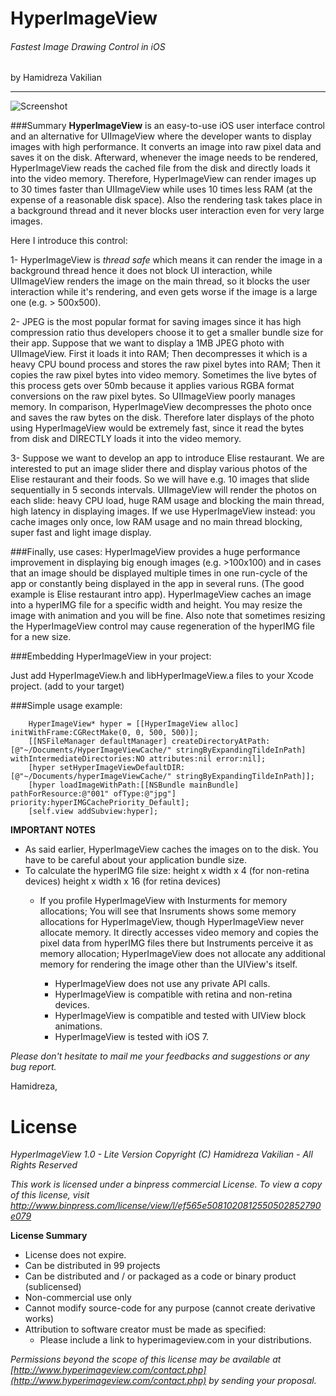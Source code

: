 HyperImageView
===========
###### Fastest Image Drawing Control in iOS
by Hamidreza Vakilian

------

![Screenshot](http://www.infracyber.com/private/github/HyperImageView/screenshot.jpg)

###Summary
**HyperImageView** is an easy-to-use iOS user interface control and an alternative for UIImageView where the developer wants to display images with high performance. It converts an image into raw pixel data and saves it on the disk. Afterward, whenever the image needs to be rendered, HyperImageView reads the cached file from the disk and directly loads it into the video memory. Therefore, HyperImageView can render images up to 30 times faster than UIImageView while uses 10 times less RAM (at the expense of a reasonable disk space). Also the rendering task takes place in a background thread and it never blocks user interaction even for very large images.

Here I introduce this control:

1- HyperImageView is *thread safe* which means it can render the image in a background thread hence it does not block UI interaction, while UIImageView renders the image on the main thread, so it blocks the user interaction while it's rendering, and even gets worse if the image is a large one (e.g. > 500x500).

2- JPEG is the most popular format for saving images since it has high compression ratio thus developers choose it to get a smaller bundle size for their app. Suppose that we want to display a 1MB JPEG photo with UIImageView. First it loads it into RAM; Then decompresses it which is a heavy CPU bound process and stores the raw pixel bytes into RAM; Then it copies the raw pixel bytes into video memory. Sometimes the live bytes of this process gets over 50mb because it applies various RGBA format conversions on the raw pixel bytes. So UIImageView poorly manages memory. In comparison, HyperImageView decompresses the photo once and saves the raw bytes on the disk. Therefore later displays of the photo using HyperImageView would be extremely fast, since it read the bytes from disk and DIRECTLY loads it into the video memory.

3- Suppose we want to develop an app to introduce Elise restaurant. We are interested to put an image slider there and display various photos of the Elise restaurant and their foods. So we will have  e.g. 10 images that slide sequentially in 5 seconds intervals. UIImageView will render the photos on each slide: heavy CPU load, huge RAM usage and blocking the main thread, high latency in displaying images. If we use HyperImageView instead: you cache images only once, low RAM usage and no main thread blocking, super fast and light image display.

###Finally, use cases:
HyperImageView provides a huge performance improvement in displaying big enough images (e.g. >100x100) and in cases that an image should be displayed multiple times in one run-cycle of the app or constantly being displayed in the app in several runs. (The good example is Elise restaurant intro app). HyperImageView caches an image into a hyperIMG file for a specific width and height. You may resize the image with animation and you will be fine. Also note that sometimes resizing the HyperImageView control may cause regeneration of the hyperIMG file for a new size.

###Embedding HyperImageView in your project:

Just add HyperImageView.h and libHyperImageView.a files to your Xcode project. (add to your target)

###Simple usage example:

		HyperImageView*	hyper = [[HyperImageView alloc] initWithFrame:CGRectMake(0, 0, 500, 500)];
		[[NSFileManager defaultManager] createDirectoryAtPath:[@"~/Documents/HyperImageViewCache/" stringByExpandingTildeInPath] withIntermediateDirectories:NO attributes:nil error:nil];
		[hyper setHyperImageViewDefaultDIR:[@"~/Documents/hyperImageViewCache/" stringByExpandingTildeInPath]];
		[hyper loadImageWithPath:[[NSBundle mainBundle] pathForResource:@"001" ofType:@"jpg"] priority:hyperIMGCachePriority_Default];
		[self.view addSubview:hyper];


**IMPORTANT NOTES**
	
- As said earlier, HyperImageView caches the images on to the disk. You have to be careful about your application bundle size.
- To calculate the hyperIMG file size:  height x width x 4	(for non-retina devices)
											height x width x 16 (for retina devices)
  - If you profile HyperImageView with Insturments for memory allocations; You will see that Insruments  shows some memory allocations for HyperImageView, though HyperImageView never allocate memory. It directly accesses video memory and copies the pixel data from hyperIMG files there but Instruments perceive it as memory allocation; HyperImageView does not allocate any additional memory for rendering the image other than the UIView's itself.

	- HyperImageView does not use any private API calls.
	- HyperImageView is compatible with retina and non-retina devices.
	- HyperImageView is compatible and tested with UIView block animations.
	- HyperImageView is tested with iOS 7.


*Please don't hesitate to mail me your feedbacks and suggestions or any bug report.*


Hamidreza,


License
=========

*HyperImageView 1.0 - Lite Version
Copyright (C) Hamidreza Vakilian - All Rights Reserved*

*This work is licensed under a binpress commercial License. To view a copy of this license, visit [http://www.binpress.com/license/view/l/ef565e5081020812550502852790e079
](http://www.binpress.com/license/view/l/ef565e5081020812550502852790e079)*

**License Summary**

- License does not expire.
- Can be distributed in 99 projects
- Can be distributed and / or packaged as a code or binary product (sublicensed)
- Non-commercial use only
- Cannot modify source-code for any purpose (cannot create derivative works)
- Attribution to software creator must be made as specified:
	- Please include a link to hyperimageview.com in your distributions.

*Permissions beyond the scope of this license may be available at [http://www.hyperimageview.com/contact.php](http://www.hyperimageview.com/contact.php) by sending your proposal.*

